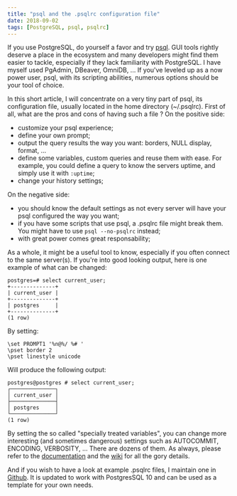 ```yaml
---
title: "psql and the .psqlrc configuration file"
date: 2018-09-02
tags: [PostgreSQL, psql, psqlrc]
---
```


If you use PostgreSQL, do yourself a favor and try [psql](https://www.postgresql.org/docs/current/static/app-psql.html). GUI tools rightly deserve a place in the ecosystem and many developers might find them easier to tackle, especially if they lack familiarity with PostgreSQL. I have myself used PgAdmin, DBeaver, OmniDB, ... If you've leveled up as a now power user, psql, with its scripting abilities, numerous options should be your tool of choice.

In this short article, I will concentrate on a very tiny part of psql, its configuration file, usually located in the home directory (~/.psqlrc). First of all, what are the pros and cons of having such a file ? On the positive side:

 - customize your psql experience;
 - define your own prompt;
 - output the query results the way you want: borders, NULL display, format, ...
 - define some variables, custom queries and reuse them with ease. For example, you could define a query to know the servers uptime, and simply use it with `:uptime`;
 - change your history settings;

On the negative side:

 - you should know the default settings as not every server will have your psql configured the way you want;
 - if you have some scripts that use psql, a .psqlrc file might break them. You might have to use `psql --no-psqlrc` instead;
 - with great power comes great responsability;

As a whole, it might be a useful tool to know, especially if you often connect to the same server(s). If you're into good looking output, here is one example of what can be changed:

```
postgres=# select current_user;
+--------------+
| current_user |
+--------------+
| postgres     |
+--------------+
(1 row)
```

By setting:

```
\set PROMPT1 '%n@%/ %# '
\pset border 2
\pset linestyle unicode
```

Will produce the following output:

```
postgres@postgres # select current_user;
┌──────────────┐
│ current_user │
├──────────────┤
│ postgres     │
└──────────────┘
(1 row)
```

By setting the so called "specially treated variables", you can change more interesting (and sometimes dangerous) settings such as AUTOCOMMIT, ENCODING, VERBOSITY, ...  There are dozens of them. As always, please refer to the [documentation](https://www.postgresql.org/docs/current/static/app-psql.html) and the [wiki](https://wiki.postgresql.org/wiki/Psqlrc) for all the gory details.

And if you wish to have a look at example .psqlrc files, I maintain one in [Github](https://github.com/e7e6/psqlrc). It is updated to work with PostgresSQL 10 and can be used as a template for your own needs.

